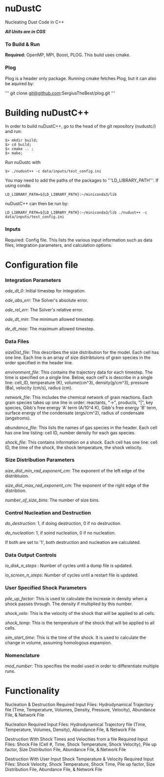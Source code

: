 

# nuDustC
Nucleating Dust Code in C++

***All Units are in CGS***

### To Build & Run
**Required:** OpenMP, MPI, Boost, PLOG.
This build uses cmake. 

### Plog 
Plog is a header only package. Running cmake fetches Plog, but it can also be aquired by:

'''
git clone git@github.com:SergiusTheBest/plog.git
'''


# Building nuDustC++
In order to build nuDustC++, go to the head of the git repository (nudustc/) and run:

```
$> mkdir build;
$> cd build;
$> cmake .. ;
$> make;
```

Run nuDustc with

```
$> ./nudust++ -c data/inputs/test_config.ini
```

You may need to add the paths of the packages to '''LD_LIBRARY_PATH'''. If using conda:

```
LD_LIBRARY_PATH=${LD_LIBRARY_PATH}:~/miniconda3/lib
```

nuDustC++ can then be run by:

```
LD_LIBRARY_PATH=${LD_LIBRARY_PATH}:~/miniconda3/lib ./nudust++ -c data/inputs/test_config.ini
```

### Inputs
Required: Config file. This lists the various input information such as data files, integration parameters, and calculation options.

# Configuration file

### Integration Parameters
*ode_dt_0*: Initial timestep for integration.

*ode_abs_err*: The Solver's absolute error.

*ode_rel_err*: The Solver's relative error.

*ode_dt_min*: The minimum allowed timestep.

*de_dt_max*: The maximum allowed timestep.

    
### Data Files
*sizeDist_file*: This describes the size distribution for the model. Each cell has one line. Each line is an array of size distribtuions of grain species in the order specified in the header line.

*environment_file*: This contains the trajectory data for each timestep. The time is specified on a single line. Below, each cell's is describe in a single line: cell_ID, temperature (K), volume(cm^3), density(g/cm^3), pressure (Ba), velocity (cm/s), radius (cm).

*network_file*: This includes the chemical network of grain reactions. Each grain species takes up one line in order: reactants, "->", products, "|", key species, Gibb's free energy 'A' term (A/10^4 K), Gibb's free energy 'B' term, surface energy of the condensate (ergs/cm^2), radius of condensate (angstroms). 

*abundance_file*: This lists the names of gas species in the header. Each cell has one line listing: cell ID, number density for each gas species. 

*shock_file*: This contains information on a shock. Each cell has one line: cell ID, the time of the shock, the shock temperature, the shock velocity.

### Size Distribution Parameters
*size_dist_min_rad_exponent_cm*: The exponent of the left edge of the distribtuion.

*size_dist_max_rad_exponent_cm*: The exponent of the right edge of the distribtion.

*number_of_size_bins*: The number of size bins.
    
### Control Nucleation and Destruction
*do_destruction*: 1, if doing destruction, 0 if no destruction.

*do_nucleation*: 1, if soind nucleation, 0 if no nucleation.

If both are set to '1', both destruction and nucleation are calculated. 

### Data Output Controls
*io_disk_n_steps* : Number of cycles until a dump file is updated.  

*io_screen_n_steps*: Number of cycles until a restart file is updated. 

### User Specified Shock Parameters
*pile_up_factor*: This is used to calculate the increase in density when a shock passes through. The density if multiplied by this number. 

*shock_velo*: This is the velocity of the shock that will be applied to all cells. 

*shock_temp*: This is the temperature of the shock that will be applied to all cells.

*sim_start_time*: This is the time of the shock. It is used to calculate the change in volume, assuming homologous expansion.

### Nomenclature
*mod_number*: This specifies the model used in order to differentiate multiple runs.

# Functionality
Nucleation & Destruction
  Required Input Files: Hydrodynamical Trajectory file (Time, Temperature, Volumes, Density, Pressure, Velocity), Abundance File, & Network File

Nucleation
  Required Input Files: Hydrodynamical Trajectory file (Time, Temperature, Volumes, Density), Abundance File, & Network File

Destruction With Shock Times and Velocities from a file
  Required Input Files: Shock File (Cell #, Time, Shock Temperature, Shock Velocity), Pile up factor, Size Distribution File, Abundance File, & Network File

Destruction With User Input Shock Temperature & Velocity
  Required Input Files: Shock Velocity, Shock Temperature, Shock Time, Pile up factor, Size Distribution File, Abundance File, & Network File
